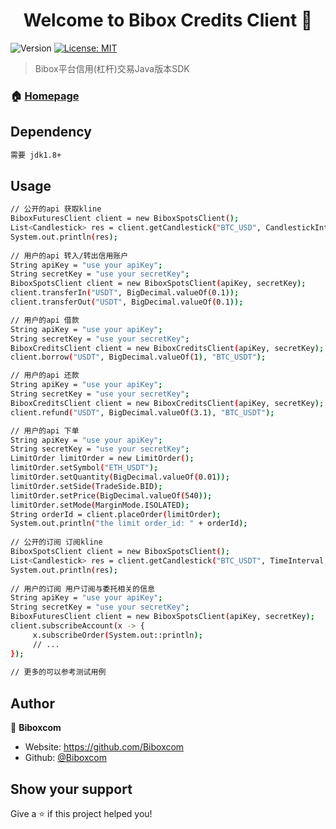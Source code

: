 <h1 align="center">Welcome to Bibox Credits Client 👋</h1>
<p>
  <img alt="Version" src="https://img.shields.io/badge/version-v1.0.0-blue.svg?cacheSeconds=2592000" />
  <a href="#" target="_blank">
    <img alt="License: MIT" src="https://img.shields.io/badge/License-MIT-yellow.svg" />
  </a>
</p>

> Bibox平台信用(杠杆)交易Java版本SDK

### 🏠 [Homepage](https://www.bibox.me/v2/exchange)

## Dependency

```sh
需要 jdk1.8+
```

## Usage

```sh
// 公开的api 获取kline
BiboxFuturesClient client = new BiboxSpotsClient();
List<Candlestick> res = client.getCandlestick("BTC_USD", CandlestickInterval.WEEKLY,10);
System.out.println(res);
        
// 用户的api 转入/转出信用账户
String apiKey = "use your apiKey";
String secretKey = "use your secretKey";
BiboxSpotsClient client = new BiboxSpotsClient(apiKey, secretKey);
client.transferIn("USDT", BigDecimal.valueOf(0.1));
client.transferOut("USDT", BigDecimal.valueOf(0.1));

// 用户的api 借款   
String apiKey = "use your apiKey";
String secretKey = "use your secretKey";
BiboxCreditsClient client = new BiboxCreditsClient(apiKey, secretKey);
client.borrow("USDT", BigDecimal.valueOf(1), "BTC_USDT");    

// 用户的api 还款
String apiKey = "use your apiKey";
String secretKey = "use your secretKey";
BiboxCreditsClient client = new BiboxCreditsClient(apiKey, secretKey);
client.refund("USDT", BigDecimal.valueOf(3.1), "BTC_USDT");

// 用户的api 下单
String apiKey = "use your apiKey";
String secretKey = "use your secretKey";
LimitOrder limitOrder = new LimitOrder();
limitOrder.setSymbol("ETH_USDT");
limitOrder.setQuantity(BigDecimal.valueOf(0.01));
limitOrder.setSide(TradeSide.BID);
limitOrder.setPrice(BigDecimal.valueOf(540));
limitOrder.setMode(MarginMode.ISOLATED);
String orderId = client.placeOrder(limitOrder);
System.out.println("the limit order_id: " + orderId);
        
// 公开的订阅 订阅kline
BiboxSpotsClient client = new BiboxSpotsClient();
List<Candlestick> res = client.getCandlestick("BTC_USDT", TimeInterval.DAILY);
System.out.println(res);
        
// 用户的订阅 用户订阅与委托相关的信息
String apiKey = "use your apiKey";
String secretKey = "use your secretKey";
BiboxFuturesClient client = new BiboxSpotsClient(apiKey, secretKey);
client.subscribeAccount(x -> {
     x.subscribeOrder(System.out::println);
     // ...
});
        
// 更多的可以参考测试用例
```

## Author

👤 **Biboxcom**

* Website: https://github.com/Biboxcom
* Github: [@Biboxcom](https://github.com/Biboxcom)

## Show your support

Give a ⭐️ if this project helped you!
